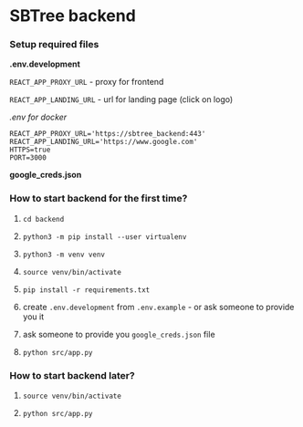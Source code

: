 # SBTree backend

### Setup required files

**.env.development**

`REACT_APP_PROXY_URL` - proxy for frontend

`REACT_APP_LANDING_URL` - url for landing page (click on logo)

*.env for docker*
```
REACT_APP_PROXY_URL='https://sbtree_backend:443'
REACT_APP_LANDING_URL='https://www.google.com'
HTTPS=true
PORT=3000
```

**google_creds.json**


### How to start backend for the first time?

1. `cd backend`

2. `python3 -m pip install --user virtualenv`

3. `python3 -m venv venv`

4. `source venv/bin/activate`

5. `pip install -r requirements.txt`

6. create `.env.development` from `.env.example` - or ask someone to provide you it

8. ask someone to provide you `google_creds.json` file

10. `python src/app.py`

### How to start backend later?

1. `source venv/bin/activate`

3. `python src/app.py`